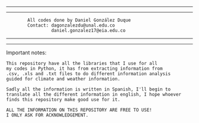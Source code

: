 ______________________________________________________________
______________________________________________________________

			All codes done by Daniel González Duque
			Contact: dagonzalezdu@unal.edu.co
                     daniel.gonzalez17@eia.edu.co
______________________________________________________________
______________________________________________________________

Important notes:

	This repository have all the libraries that I use for all
	my codes in Python, it has from extracting information from
	.csv, .xls and .txt files to do different information analysis
	guided for climate and weather information.

	Sadly all the information is written in Spanish, I'll begin to
	translate all the different information in english, I hope whoever 
	finds this repository make good use for it.

	ALL THE INFORMATION ON THIS REPOSITORY ARE FREE TO USE!
	I ONLY ASK FOR ACKNOWLEDGEMENT.
